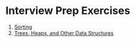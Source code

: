 # Interview Prep Exercises

1. [Sorting](sorting/)
2. [Trees, Heaps, and Other Data Structures](data_structures/)
